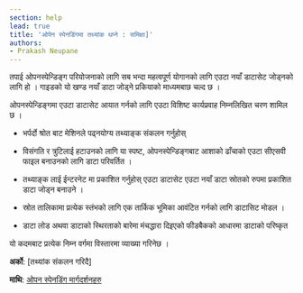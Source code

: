 ```yaml
---
section: help
lead: true
title: 'ओपेन स्पेनडिंगमा तथ्यांक थप्ने : समिक्षा]'
authors:
- Prakash Neupane
---
```

तपाई ओपनस्पेन्डिङ्ग परियोजनाको लागि सब भन्दा महत्वपूर्ण योगानको लागि एउटा नयाँ डाटासेट जोड्नको लागि हो । गाइडको यो खण्ड नयाँ डाटा जोड्ने प्रकियाको माध्यमबाछ चल्द छ ।

ओपनस्पेन्डिङ्गमा एउटा डाटासेट आयात गर्नको लागि एउटा विशिष्ट कार्यप्रवाह निम्नलिखित चरण शामिल छ ।

* भर्पर्दो श्रोत बाट मेशिनले पढ्नयोग्य तथ्याङ्क संकलन गर्नुहोस्

* विसंगति र त्रुटिलाई हटाउनको लागि या स्पष्ट, ओपनस्पेन्डिङ्गबाट आशाको ढाँचाको एउटा सीएसवी फाइल बनाउनको लागि डाटा परिवर्तित ।

* तथ्याङ्क लाई ईन्टरनेट मा प्रकाशित गर्नुहोस् एउटा डाटासेट एउटा नयाँ डाटा स्रोतको रुपमा प्रकाशित डाटा जोड्न बनाउने ।

* स्रोत तालिकामा प्रत्येक स्तंभको लागि एक तार्किक भूमिका आवंटित गर्नको लागि डाटासिट मोडल ।

* डाटा लोड अथवा डाटाको स्थिरताको बारेमा मंचद्धारा दिइएको फीडबैकको आधारमा डाटाको परिष्कृत

यो कदमबाट प्रत्येक निम्न वर्गमा विस्तारमा व्याख्या गरिनेछ ।

**अर्को**: [तथ्यांक संकलन गरिदै]

**माथि**: [ओपन स्पेनडिंग मार्गदर्शनहरु](../)
